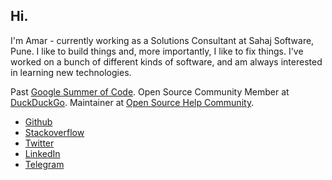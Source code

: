 ## Hi.

I'm Amar - currently working as a Solutions Consultant at Sahaj Software, Pune. I like to build things and, more importantly, I like to fix things. I've worked on a bunch of different kinds of software, and am always interested in learning new technologies.

Past [Google Summer of Code](https://summerofcode.withgoogle.com/). Open Source Community Member at [DuckDuckGo](duckduckgo.com). Maintainer at [Open Source Help Community](https://github.com/OpenSourceHelpCommunity).

- [Github](https://github.com/amarlearning)
- [Stackoverflow](https://stackoverflow.com/users/5816974/amar-prakash-pandey)
- [Twitter](https://twitter.com/iamarpandey)
- [LinkedIn](https://in.linkedin.com/in/amarlearning)
- [Telegram](https://t.me/amarlearning)
